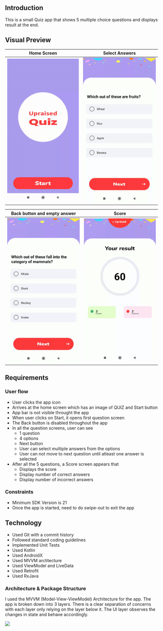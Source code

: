 ## Introduction

This is a small Quiz app that shows 5 multiple choice questions and displays result at the end.

## Visual Preview

Home Screen |  Select Answers
:-------------------------:|:-------------------------:
![Alt Text](https://github.com/neetidotexe/Quiz/blob/master/Start%20and%20First%20Question.gif)  |  ![Alt Text](https://github.com/neetidotexe/Quiz/blob/master/selecting%20answers.gif)

Back button and empty answer |  Score
:-------------------------:|:-------------------------:
![Alt Text](https://github.com/neetidotexe/Quiz/blob/master/handle%20empty%20answers%20and%20back.gif)|![Alt Text](https://github.com/neetidotexe/Quiz/blob/master/score.gif)

## Requirements

### User flow
- User clicks the app icon
- Arrives at the home screen which has an image of QUIZ and Start button
- App bar is not visible throught the app
- When user clicks on Start, it opens first question screen
- The Back button is disabled throughout the app
- In all the question screens, user can see
	* 1 question
	* 4 options
	* Next button
	* User can select multiple answers from the options
	* User can not move to next question until atleast one answer is selected
- After all the 5 questions, a Score screen appears that
	* Displays the score
	* Display number of correct answers
	* Display number of incorrect answers
 
 ### Constraints
 - Minimum SDK Version is 21
 - Once the app is started, need to do swipe-out to exit the app

## Technology

- Used Git with a commit history
- Followed standard coding guidelines 
- Implemented Unit Tests
- Used Kotlin
- Used AndroidX 
- Used MVVM arctitecture
- Used ViewModel and LiveData
- Used Retrofit
- Used RxJava

### Architecture & Package Structure

I used the MVVM (Model-View-ViewModel) Architecture for the app. The app is broken down into 3 layers.
There is a clear separation of concerns with each layer only relying on the layer below it.
The UI layer observes the changes in state and behave accordingly. 

![](https://developer.android.com/topic/libraries/architecture/images/final-architecture.png)



